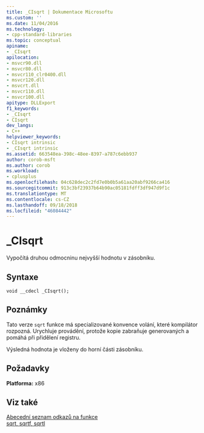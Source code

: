 ```yaml
---
title: _CIsqrt | Dokumentace Microsoftu
ms.custom: ''
ms.date: 11/04/2016
ms.technology:
- cpp-standard-libraries
ms.topic: conceptual
apiname:
- _CIsqrt
apilocation:
- msvcr90.dll
- msvcr80.dll
- msvcr110_clr0400.dll
- msvcr120.dll
- msvcrt.dll
- msvcr110.dll
- msvcr100.dll
apitype: DLLExport
f1_keywords:
- _CIsqrt
- CIsqrt
dev_langs:
- C++
helpviewer_keywords:
- CIsqrt intrinsic
- _CIsqrt intrinsic
ms.assetid: 663548ea-398c-48ee-8397-a787c6ebb937
author: corob-msft
ms.author: corob
ms.workload:
- cplusplus
ms.openlocfilehash: 04c628dec2c2fd7e0b0b5a61aa20abf9266ca416
ms.sourcegitcommit: 913c3bf23937b64b90ac05181fdff3df947d9f1c
ms.translationtype: MT
ms.contentlocale: cs-CZ
ms.lasthandoff: 09/18/2018
ms.locfileid: "46084442"
---
```

# <a name="cisqrt"></a>_CIsqrt

Vypočítá druhou odmocninu nejvyšší hodnotu v zásobníku.

## <a name="syntax"></a>Syntaxe

```
void __cdecl _CIsqrt();
```

## <a name="remarks"></a>Poznámky

Tato verze `sqrt` funkce má specializované konvence volání, které kompilátor rozpozná. Urychluje provádění, protože kopie zabraňuje generovaných a pomáhá při přidělení registru.

Výsledná hodnota je vloženy do horní části zásobníku.

## <a name="requirements"></a>Požadavky
 **Platforma:** x86

## <a name="see-also"></a>Viz také

[Abecední seznam odkazů na funkce](../c-runtime-library/reference/crt-alphabetical-function-reference.md)<br/>
[sqrt, sqrtf, sqrtl](../c-runtime-library/reference/sqrt-sqrtf-sqrtl.md)
